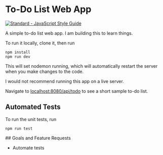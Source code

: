 # To-Do List Web App

[![Standard - JavaScript Style Guide](https://cdn.rawgit.com/feross/standard/master/badge.svg)](https://github.com/feross/standard)

A simple to-do list web app. I am building this to learn things.

To run it locally, clone it, then run

```
npm install
npm run dev
```

This will set nodemon running, which will automatically restart the server when you make changes to the code.

I would not recommend running this app on a live server.

Navigate to [localhost:8080/api/todo](localhost:8080/api/todo) to see a short sample to-do list.

## Automated Tests

To run the unit tests, run

```
npm run test
```

## Goals and Feature Requests

* Automate tests
